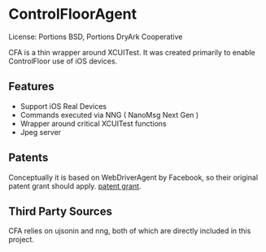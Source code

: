 # ControlFloorAgent

License: Portions BSD, Portions DryArk Cooperative

CFA is a thin wrapper around XCUITest. It was created primarily to enable ControlFloor use of iOS devices.

## Features
 * Support iOS Real Devices
 * Commands executed via NNG ( NanoMsg Next Gen )
 * Wrapper around critical XCUITest functions
 * Jpeg server
 
## Patents

Conceptually it is based on WebDriverAgent by Facebook, so their original patent grant should apply. [patent grant](PATENTS).

## Third Party Sources

CFA relies on ujsonin and nng, both of which are directly included in this project.